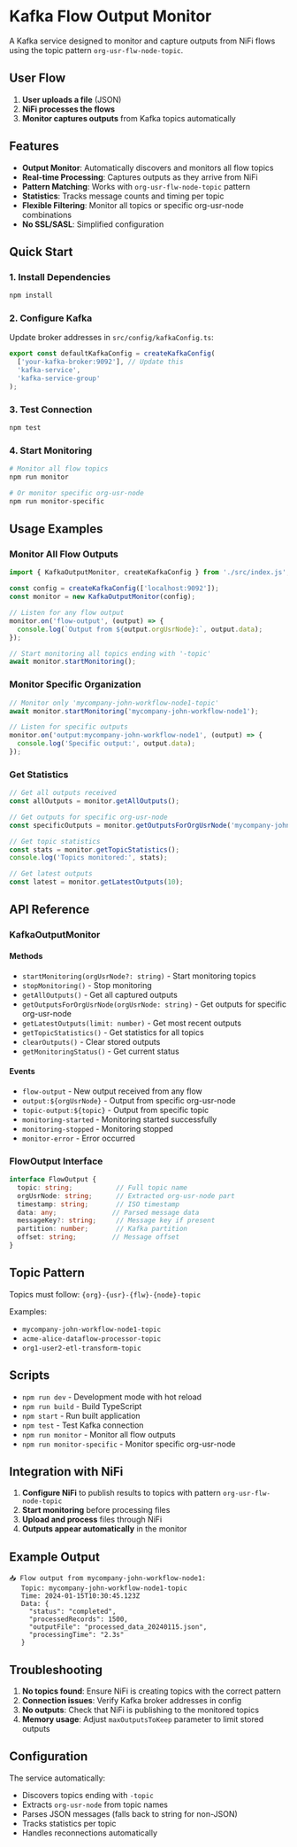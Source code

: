 # Kafka Flow Output Monitor

A Kafka service designed to monitor and capture outputs from NiFi flows using the topic pattern `org-usr-flw-node-topic`.

## User Flow

1. **User uploads a file** (JSON)
2. **NiFi processes the flows** 
3. **Monitor captures outputs** from Kafka topics automatically

## Features

- **Output Monitor**: Automatically discovers and monitors all flow topics
- **Real-time Processing**: Captures outputs as they arrive from NiFi
- **Pattern Matching**: Works with `org-usr-flw-node-topic` pattern
- **Statistics**: Tracks message counts and timing per topic
- **Flexible Filtering**: Monitor all topics or specific org-usr-node combinations
- **No SSL/SASL**: Simplified configuration

## Quick Start

### 1. Install Dependencies
```bash
npm install
```

### 2. Configure Kafka
Update broker addresses in `src/config/kafkaConfig.ts`:
```typescript
export const defaultKafkaConfig = createKafkaConfig(
  ['your-kafka-broker:9092'], // Update this
  'kafka-service',
  'kafka-service-group'
);
```

### 3. Test Connection
```bash
npm test
```

### 4. Start Monitoring
```bash
# Monitor all flow topics
npm run monitor

# Or monitor specific org-usr-node
npm run monitor-specific
```

## Usage Examples

### Monitor All Flow Outputs
```typescript
import { KafkaOutputMonitor, createKafkaConfig } from './src/index.js';

const config = createKafkaConfig(['localhost:9092']);
const monitor = new KafkaOutputMonitor(config);

// Listen for any flow output
monitor.on('flow-output', (output) => {
  console.log(`Output from ${output.orgUsrNode}:`, output.data);
});

// Start monitoring all topics ending with '-topic'
await monitor.startMonitoring();
```

### Monitor Specific Organization
```typescript
// Monitor only 'mycompany-john-workflow-node1-topic'
await monitor.startMonitoring('mycompany-john-workflow-node1');

// Listen for specific outputs
monitor.on('output:mycompany-john-workflow-node1', (output) => {
  console.log('Specific output:', output.data);
});
```

### Get Statistics
```typescript
// Get all outputs received
const allOutputs = monitor.getAllOutputs();

// Get outputs for specific org-usr-node
const specificOutputs = monitor.getOutputsForOrgUsrNode('mycompany-john-workflow-node1');

// Get topic statistics
const stats = monitor.getTopicStatistics();
console.log('Topics monitored:', stats);

// Get latest outputs
const latest = monitor.getLatestOutputs(10);
```

## API Reference

### KafkaOutputMonitor

#### Methods
- `startMonitoring(orgUsrNode?: string)` - Start monitoring topics
- `stopMonitoring()` - Stop monitoring
- `getAllOutputs()` - Get all captured outputs
- `getOutputsForOrgUsrNode(orgUsrNode: string)` - Get outputs for specific org-usr-node
- `getLatestOutputs(limit: number)` - Get most recent outputs
- `getTopicStatistics()` - Get statistics for all topics
- `clearOutputs()` - Clear stored outputs
- `getMonitoringStatus()` - Get current status

#### Events
- `flow-output` - New output received from any flow
- `output:${orgUsrNode}` - Output from specific org-usr-node
- `topic-output:${topic}` - Output from specific topic
- `monitoring-started` - Monitoring started successfully
- `monitoring-stopped` - Monitoring stopped
- `monitor-error` - Error occurred

### FlowOutput Interface
```typescript
interface FlowOutput {
  topic: string;           // Full topic name
  orgUsrNode: string;      // Extracted org-usr-node part
  timestamp: string;       // ISO timestamp
  data: any;              // Parsed message data
  messageKey?: string;     // Message key if present
  partition: number;       // Kafka partition
  offset: string;         // Message offset
}
```

## Topic Pattern

Topics must follow: `{org}-{usr}-{flw}-{node}-topic`

Examples:
- `mycompany-john-workflow-node1-topic`
- `acme-alice-dataflow-processor-topic`
- `org1-user2-etl-transform-topic`

## Scripts

- `npm run dev` - Development mode with hot reload
- `npm run build` - Build TypeScript
- `npm start` - Run built application
- `npm test` - Test Kafka connection
- `npm run monitor` - Monitor all flow outputs
- `npm run monitor-specific` - Monitor specific org-usr-node

## Integration with NiFi

1. **Configure NiFi** to publish results to topics with pattern `org-usr-flw-node-topic`
2. **Start monitoring** before processing files
3. **Upload and process** files through NiFi
4. **Outputs appear automatically** in the monitor

## Example Output

```
📥 Flow output from mycompany-john-workflow-node1:
   Topic: mycompany-john-workflow-node1-topic
   Time: 2024-01-15T10:30:45.123Z
   Data: {
     "status": "completed",
     "processedRecords": 1500,
     "outputFile": "processed_data_20240115.json",
     "processingTime": "2.3s"
   }
```

## Troubleshooting

1. **No topics found**: Ensure NiFi is creating topics with the correct pattern
2. **Connection issues**: Verify Kafka broker addresses in config
3. **No outputs**: Check that NiFi is publishing to the monitored topics
4. **Memory usage**: Adjust `maxOutputsToKeep` parameter to limit stored outputs

## Configuration

The service automatically:
- Discovers topics ending with `-topic`
- Extracts `org-usr-node` from topic names
- Parses JSON messages (falls back to string for non-JSON)
- Tracks statistics per topic
- Handles reconnections automatically